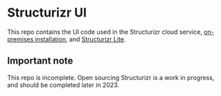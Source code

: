 # Structurizr UI

This repo contains the UI code used in the Structurizr cloud service,
[on-premises installation](https://github.com/structurizr/onpremises),
and [Structurizr Lite](https://github.com/structurizr/lite).

## Important note

This repo is incomplete. Open sourcing Structurizr is a work in progress, and should be completed later in 2023.